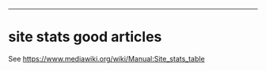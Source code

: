 - - -
site stats good articles
====================

See https://www.mediawiki.org/wiki/Manual:Site_stats_table